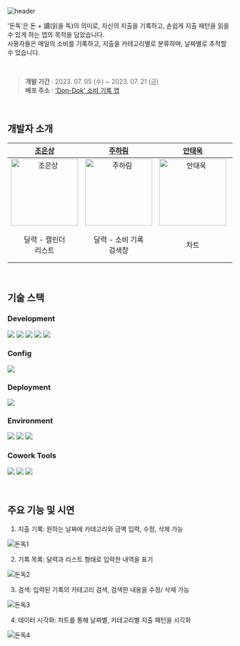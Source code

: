 ![header](https://capsule-render.vercel.app/api?type=rect&color=A2E9FF&height=200&fontColor=282828&section=header&text=DonDok&fontSize=50)

<p>
'돈독'은 돈 + 讀(읽을 독)의 의미로, 자신의 지출을 기록하고, 손쉽게 지출 패턴을 읽을 수 있게 하는 앱의 목적을 담았습니다. <br/>
사용자들은 매일의 소비를 기록하고, 지출을 카테고리별로 분류하며, 날짜별로 추적할 수 있습니다.<br/>
</p>

<br />

> **개발 기간** : 2023. 07. 05 (수) ~ 2023. 07. 21 (금)<br /> **배포 주소** : ['Don-Dok' 소비 기록 앱](https://spiffy-eclair-5da7a8.netlify.app/)

<br />

## 개발자 소개

|                                             **[조은상](https://github.com/ChoEun-Sang)**                                              |                                             **[주하림](https://github.com/wngkfla01)**                                             |                                             **[안태욱](https://github.com/dotory0829)**                                              |                                             **[이용수](https://github.com/dragon-it)**                                              |
| :-----------------------------------------------------------------------------------------------------------------------------------: | :--------------------------------------------------------------------------------------------------------------------------------: | :----------------------------------------------------------------------------------------------------------------------------------: | :---------------------------------------------------------------------------------------------------------------------------------: |
| <a href="https://github.com/ChoEun-Sang"><img src="https://avatars.githubusercontent.com/u/128155681?v=4" width=150px alt="조은상" /> | <a href="https://github.com/wngkfla01"><img src="https://avatars.githubusercontent.com/u/64509945?v=4" width=150px alt="주하림" /> | <a href="https://github.com/dotory0829"><img src="https://avatars.githubusercontent.com/u/118456013?v=4" width=150px alt="안태욱" /> | <a href="https://github.com/dragon-it"><img src="https://avatars.githubusercontent.com/u/118169266?v=4" width=150px alt="이용수" /> |
|                                                        달력 - 캘린더<br>리스트                                                        |                                                     달력 - 소비 기록<br>검색창                                                     |                                                                 차트                                                                 |                                                    차트<br>검색창<br>스타일                                                    |

<br />

## 기술 스택

### Development

<p>
<img src="https://img.shields.io/badge/HTML5-E34F26?style=flat&logo=html5&logoColor=white" />
<img src="https://img.shields.io/badge/CSS-1572B6?style=flat&logo=css3&logoColor=white" />
<img src="https://img.shields.io/badge/React-61DAFB?style=flat&logo=React&logoColor=white" />
<img src="https://img.shields.io/badge/Styled Components-DB7093?style=flat&logo=styled components&logoColor=white" />
<img src="https://img.shields.io/badge/Ant Design-0170FE?style=flat&logo=ant design&logoColor=white" />
</p>

### Config

<p>
<img src="https://img.shields.io/badge/npm-CB3837?style=flat&logo=npm&logoColor=white"/></a>
</p>

### Deployment

<img src="https://img.shields.io/badge/Netlify-00C7B7?style=flat&logo=NETLIFY&logoColor=white"/></a>

### Environment

<p>
<img src="https://img.shields.io/badge/Visual Studio Code-007ACC?style=flat&logo=Visual Studio Code&logoColor=white"/></a>
<img src="https://img.shields.io/badge/Git-F05032?style=flat&logo=Git&logoColor=white"/></a>
<img src="https://img.shields.io/badge/GitHub-181717?style=flat&logo=GitHub&logoColor=white"/></a>
</p>

### Cowork Tools

<p>
<img src="https://img.shields.io/badge/Slack-4A154B?style=flat&logo=Slack&logoColor=white" />
<img src="https://img.shields.io/badge/Notion-000000?style=flat&logo=Notion&logoColor=white" />
<img src="https://img.shields.io/badge/Zoom-2D8CFF?style=flat&logo=Zoom&logoColor=white" />
</p>

<br />

## 주요 기능 및 시연

1. 지출 기록:  원하는 날짜에 카테고리와 금액 입력, 수정, 삭제 가능<br/>

![돈독1](https://github.com/KDT1-FE/KDT5-M6/assets/128155681/2a0d114a-7f64-4bf2-b1b4-a08c60692624)

2. 기록 목록:  달력과 리스트 형태로 입력한 내역을 표기<br/>

![돈독2](https://github.com/KDT1-FE/KDT5-M6/assets/128155681/a84bcc0c-3e95-4e6b-8ff6-2505aea22466)

3. 검색:  입력된 기록의 카테고리 검색, 검색한 내용을 수정/ 삭제 가능<br/>

![돈독3](https://github.com/KDT1-FE/KDT5-M6/assets/128155681/d4580cd8-7cdd-4026-a6ba-57b2762832fc)

4. 데이터 시각화:  차트를 통해 날짜별, 카테고리별 지출 패턴을 시각화<br/>

![돈독4](https://github.com/KDT1-FE/KDT5-M6/assets/128155681/d4ff18c8-022c-4d99-adcf-bbd3e071b9ab)

